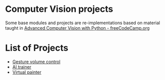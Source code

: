 # Computer Vision projects

Some base modules and projects are re-implementations based on material taught in [Advanced Computer Vision with Python - freeCodeCamp.org](https://www.youtube.com/watch?v=01sAkU_NvOY&t=2s)

# List of Projects
- [Gesture volume control](https://github.com/tianlinxu312/cv_projects/blob/master/gesture_volume_control.py)
- [AI trainer](https://github.com/tianlinxu312/cv_projects/blob/master/ai_trainer.py)
- [Virtual painter](https://github.com/tianlinxu312/cv_projects/blob/master/virtual_painter.py)

